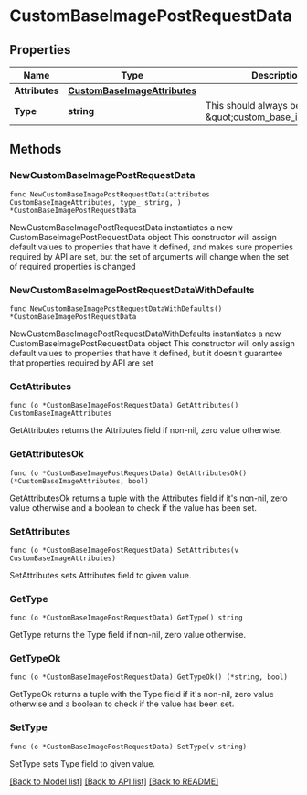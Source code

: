 # CustomBaseImagePostRequestData

## Properties

Name | Type | Description | Notes
------------ | ------------- | ------------- | -------------
**Attributes** | [**CustomBaseImageAttributes**](CustomBaseImageAttributes.md) |  | 
**Type** | **string** | This should always be \&quot;custom_base_image\&quot; | 

## Methods

### NewCustomBaseImagePostRequestData

`func NewCustomBaseImagePostRequestData(attributes CustomBaseImageAttributes, type_ string, ) *CustomBaseImagePostRequestData`

NewCustomBaseImagePostRequestData instantiates a new CustomBaseImagePostRequestData object
This constructor will assign default values to properties that have it defined,
and makes sure properties required by API are set, but the set of arguments
will change when the set of required properties is changed

### NewCustomBaseImagePostRequestDataWithDefaults

`func NewCustomBaseImagePostRequestDataWithDefaults() *CustomBaseImagePostRequestData`

NewCustomBaseImagePostRequestDataWithDefaults instantiates a new CustomBaseImagePostRequestData object
This constructor will only assign default values to properties that have it defined,
but it doesn't guarantee that properties required by API are set

### GetAttributes

`func (o *CustomBaseImagePostRequestData) GetAttributes() CustomBaseImageAttributes`

GetAttributes returns the Attributes field if non-nil, zero value otherwise.

### GetAttributesOk

`func (o *CustomBaseImagePostRequestData) GetAttributesOk() (*CustomBaseImageAttributes, bool)`

GetAttributesOk returns a tuple with the Attributes field if it's non-nil, zero value otherwise
and a boolean to check if the value has been set.

### SetAttributes

`func (o *CustomBaseImagePostRequestData) SetAttributes(v CustomBaseImageAttributes)`

SetAttributes sets Attributes field to given value.


### GetType

`func (o *CustomBaseImagePostRequestData) GetType() string`

GetType returns the Type field if non-nil, zero value otherwise.

### GetTypeOk

`func (o *CustomBaseImagePostRequestData) GetTypeOk() (*string, bool)`

GetTypeOk returns a tuple with the Type field if it's non-nil, zero value otherwise
and a boolean to check if the value has been set.

### SetType

`func (o *CustomBaseImagePostRequestData) SetType(v string)`

SetType sets Type field to given value.



[[Back to Model list]](../README.md#documentation-for-models) [[Back to API list]](../README.md#documentation-for-api-endpoints) [[Back to README]](../README.md)


